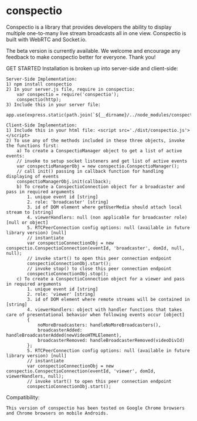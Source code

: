 # conspectio

Conspectio is a library that provides developers the ability to display multiple one-to-many live stream broadcasts all in one view. Conspectio is built with WebRTC and Socket.io.

The beta version is currently available. We welcome and encourage any feedback to make conspectio better for everyone. Thank you!


GET STARTED
Installation is broken up into server-side and client-side:

	Server-Side Implementation:
	1) npm install conspectio
	2) In your server.js file, require in conspectio:
		var conspectio = require('conspectio');
		conspectio(http);
	3) Include this in your server file: 
		app.use(express.static(path.join(`${__dirname}/../node_modules/conspectio`)));

	Client-Side Implementation:
	1) Include this in your html file: <script src='./dist/conspectio.js'></script>
	2) To use any of the methods included in these three objects, invoke the functions first:
		a) To create a ConspectioManager object to get a list of active events:
		// invoke to setup socket listeners and get list of active events
		var conspectioManagerObj = new conspectio.ConspectioManager();
		// call init() passing in callback function for handling displaying of events
		conspectioManagerObj.init(callback);
		b) To create a ConspectioConnection object for a broadcaster and pass in required arguments
			1. unique event id [string]
			2. role: 'broadcaster' [string]
			3. id of DOM element where getUserMedia should attach local stream to [string]
			4. viewerHandlers: null (non applicable for broadcaster role) [null or object]
			5. RTCPeerConnection config options: null (available in future library version) [null]
			// instantiate 
			var conspectioConnectionObj = new conspectio.ConspectioConnection(eventId, 'broadcaster', domId, null, null);
			// invoke start() to open this peer connection endpoint
			conspectioConnectionObj.start();
			// invoke stop() to close this peer connection endpoint
			conspectioConnectionObj.stop();
		c) To create a ConspectioConnection object for a viewer and pass in required arguments
			1. unique event id [string]
			2. role: 'viewer' [string]
			3. id of DOM element where remote streams will be contained in [string]
			4. viewerHandlers: object with handler functions that takes care of presentational behavior when following events occur [object]
			{
				noMoreBroadcasters: handleNoMoreBroadcasters(),
				broadcasterAdded: handleBroadcasterAdded(newVideoHTMLElement),
				broadcasterRemoved: handleBroadcasterRemoved(videoDivId)
			};
			5. RTCPeerConnection config options: null (available in future library version) [null]
			// instantiate 
			var conspectioConnectionObj = new conspectio.ConspectioConnection(eventId, 'viewer', domId, viewerHandlers, null);
			// invoke start() to open this peer connection endpoint
			conspectioConnectionObj.start();


Compatibility:

	This version of conspectio has been tested on Google Chrome browsers and Chrome browsers on mobile Androids.
